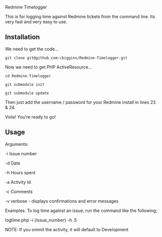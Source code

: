 Redmine Timelogger

This is for logging time against Redmine tickets from the command line. Its very fast and very easy to use.

## Installation

We need to get the code...

`git clone git@github.com:cbiggins/Redmine-Timelogger.git`


Now we need to get PHP ActiveResource...

`cd Redmine-Timelogger`

`git submodule init`

`git submodule update`


Then just add the username / password for your Redmine install in lines 23 & 24.

Voila! You're ready to go!

## Usage

 Arguments:
 
 -i Issue number

 -d Date

 -h Hours spent

 -a Activity Id

 -c Comments

 -v verbose - displays confirmations and error messages

 
 Examples: To log time against an issue, run the command like the following;

 logtime.php -i {issue_number} -h .5


 NOTE: If you ommit the activity, it will default to Development